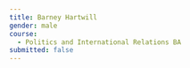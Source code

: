 ```yaml
---
title: Barney Hartwill
gender: male
course:
  - Politics and International Relations BA
submitted: false
---
```

